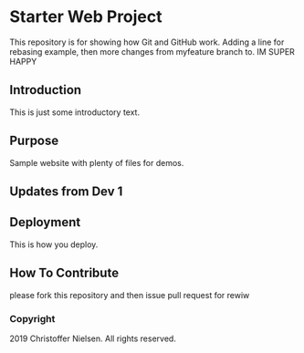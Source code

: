 # Starter Web Project

This repository is for showing how Git and GitHub work.
Adding a line for rebasing example, then
more changes from myfeature branch to.
IM SUPER HAPPY

## Introduction

This is just some introductory text.

## Purpose

Sample website with plenty of files for demos.

## Updates from Dev 1

## Deployment

This is how you deploy.

## How To Contribute

please fork this repository and then issue pull request for rewiw

### Copyright

2019 Christoffer Nielsen. All rights reserved.
